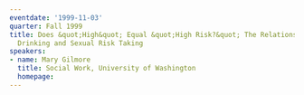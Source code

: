 ```yaml
---
eventdate: '1999-11-03'
quarter: Fall 1999
title: Does &quot;High&quot; Equal &quot;High Risk?&quot; The Relationship Between
  Drinking and Sexual Risk Taking
speakers:
- name: Mary Gilmore
  title: Social Work, University of Washington
  homepage:
---
```

